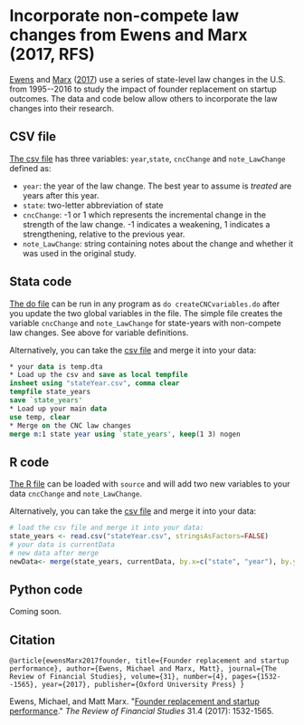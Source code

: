 # Incorporate non-compete law changes from Ewens and Marx (2017, RFS)

[Ewens](https://ewens.caltech.edu/research/) and [Marx](http://mattmarx.com/) ([2017](https://academic.oup.com/rfs/article/31/4/1532/4604800?guestAccessKey=c295e5d3-ff6e-4257-8dea-4d3167a9a7f5)) use a series of state-level law changes in the U.S. from 1995--2016 to study the impact of founder replacement on startup outcomes.   The data and code below allow others to incorporate the law changes into their research.

## CSV file

[The csv file](https://github.com/michaelewens/noncompete_laws/blob/master/ncLawChanges.csv) has three variables: `year`,`state`, `cncChange` and `note_LawChange` defined as:
* `year`: the year of the law change.  The best year to assume is _treated_ are years after this year.
* `state`: two-letter abbreviation of state
* `cncChange`: -1 or 1 which represents the incremental change in the strength of the law change.  -1 indicates a weakening, 1 indicates a strengthening, relative to the previous year.
* `note_LawChange`: string containing notes about the change and whether it was used in the original study.

## Stata code

[The do file](createCNCvariables.do) can be run in any program as `do createCNCvariables.do` after you update the two global variables in the file.  The simple file creates the variable `cncChange` and `note_LawChange` for state-years with non-compete law changes.   See above for variable definitions.

Alternatively, you can take the [csv file](https://github.com/michaelewens/noncompete_laws/blob/master/ncLawChanges.csv) and merge it into your data:

```Stata
* your data is temp.dta
* Load up the csv and save as local tempfile
insheet using "stateYear.csv", comma clear
tempfile state_years
save `state_years'
* Load up your main data
use temp, clear
* Merge on the CNC law changes
merge m:1 state year using `state_years', keep(1 3) nogen
```

## R code

[The R file](https://github.com/michaelewens/noncompete_laws/blob/master/createCNCvariables.R) can be loaded with `source` and will add two new variables to your data `cncChange` and `note_LawChange`.

Alternatively, you can take the [csv file](https://github.com/michaelewens/noncompete_laws/blob/master/ncLawChanges.csv) and merge it into your data:

```R
# load the csv file and merge it into your data:
state_years <- read.csv("stateYear.csv", stringsAsFactors=FALSE)
# your data is currentData
# new data after merge
newData<- merge(state_years, currentData, by.x=c("state", "year"), by.y=c("state_yourData", "year_yourData"), all.y = TRUE)
```

## Python code

Coming soon.

## Citation

`@article{ewensMarx2017founder,
  title={Founder replacement and startup performance},
  author={Ewens, Michael and Marx, Matt},
  journal={The Review of Financial Studies},
  volume={31},
  number={4},
  pages={1532--1565},
  year={2017},
  publisher={Oxford University Press}
}`

Ewens, Michael, and Matt Marx. "[Founder replacement and startup performance](https://academic.oup.com/rfs/article/31/4/1532/4604800?guestAccessKey=c295e5d3-ff6e-4257-8dea-4d3167a9a7f5)." _The Review of Financial Studies_ 31.4 (2017): 1532-1565.
